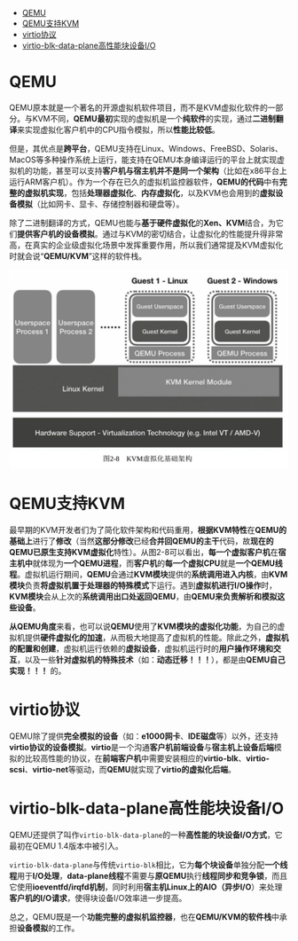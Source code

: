 
<!-- @import "[TOC]" {cmd="toc" depthFrom=1 depthTo=6 orderedList=false} -->

<!-- code_chunk_output -->

- [QEMU](#qemu)
- [QEMU支持KVM](#qemu支持kvm)
- [virtio协议](#virtio协议)
- [virtio-blk-data-plane高性能块设备I/O](#virtio-blk-data-plane高性能块设备io)

<!-- /code_chunk_output -->

# QEMU

QEMU原本就是一个著名的开源虚拟机软件项目，而不是KVM虚拟化软件的一部分。与KVM不同，**QEMU最初**实现的虚拟机是一个**纯软件**的实现，通过**二进制翻译**来实现虚拟化客户机中的CPU指令模拟，所以**性能比较低**。

但是，其优点是**跨平台**，QEMU支持在Linux、Windows、FreeBSD、Solaris、MacOS等多种操作系统上运行，能支持在QEMU本身编译运行的平台上就实现虚拟机的功能，甚至可以支持**客户机与宿主机并不是同一个架构**（比如在x86平台上运行ARM客户机）。作为一个存在已久的虚拟机监控器软件，**QEMU的代码**中有**完整的虚拟机实现**，包括**处理器虚拟化**、**内存虚拟化**，以及KVM也会用到的**虚拟设备模拟**（比如网卡、显卡、存储控制器和硬盘等）。

除了二进制翻译的方式，QEMU也能与**基于硬件虚拟化**的**Xen、KVM**结合，为它们**提供客户机的设备模拟**。通过与KVM的密切结合，让虚拟化的性能提升得非常高，在真实的企业级虚拟化场景中发挥重要作用，所以我们通常提及KVM虚拟化时就会说“**QEMU/KVM**”这样的软件栈。

![](./images/2019-05-14-21-42-10.png)

# QEMU支持KVM

最早期的KVM开发者们为了简化软件架构和代码重用，**根据KVM特性**在**QEMU的基础上**进行了**修改**（当然**这部分修改**已经**合并回QEMU的主干**代码，故**现在的QEMU已原生支持KVM虚拟化**特性）。从图2\-8可以看出，**每一个虚拟客户机**在**宿主机中**就体现为**一个QEMU进程**，而**客户机**的**每一个虚拟CPU**就是**一个QEMU线程**。虚拟机运行期间，**QEMU**会通过**KVM模块**提供的**系统调用进入内核**，由**KVM模块**负责**将虚拟机置于处理器的特殊模式**下运行。遇到**虚拟机进行I/O操作**时，**KVM模块**会从上次的**系统调用出口处返回QEMU**，由**QEMU来负责解析和模拟这些设备**。

**从QEMU角度**来看，也可以说**QEMU**使用了**KVM模块的虚拟化功能**，为自己的虚拟机提供**硬件虚拟化的加速**，从而极大地提高了虚拟机的性能。除此之外，**虚拟机的配置和创建**，虚拟机运行依赖的**虚拟设备**，虚拟机运行时的**用户操作环境和交互**，以及一些**针对虚拟机的特殊技术**（如：**动态迁移！！！**），都是由**QEMU自己实现！！！** 的。

# virtio协议

QEMU除了提供**完全模拟的设备**（如：**e1000网卡**、**IDE磁盘**等）以外，还支持**virtio协议的设备模拟**。**virtio**是一个沟通**客户机前端设备**与**宿主机上设备后端**模拟的比较高性能的协议，在**前端客户机**中需要安装相应的**virtio\-blk**、**virtio\-scsi**、**virtio\-net**等驱动，而**QEMU**就实现了**virtio的虚拟化后端**。

# virtio-blk-data-plane高性能块设备I/O

QEMU还提供了叫作`virtio-blk-data-plane`的一种**高性能的块设备I/O方式**，它最初在QEMU 1.4版本中被引入。

`virtio-blk-data-plane`与传统`virtio-blk`相比，它为**每个块设备**单独分配**一个线程**用于**I/O处理**，**data\-plane线程**不需要与**原QEMU**执行**线程同步和竞争锁**，而且它使用**ioeventfd/irqfd机制**，同时利用**宿主机Linux上的AIO（异步I/O**）来处理**客户机的I/O请求**，使得块设备I/O效率进一步提高。

总之，QEMU既是一个**功能完整的虚拟机监控器**，也在**QEMU/KVM的软件栈**中承担**设备模拟**的工作。